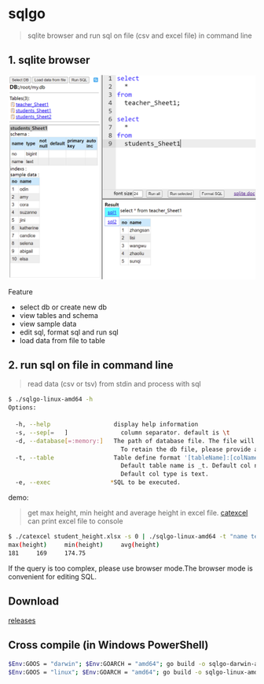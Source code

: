 # sqlgo

> sqlite browser and run sql on file (csv and excel file) in command line

## 1. sqlite browser
![sqlgo ui](./readme/ui.png)

Feature
 * select db or create new db
 * view tables and schema 
 * view sample data
 * edit sql, format sql and run sql
 * load data from file to table

## 2. run sql on file in command line
> read data (csv or tsv) from stdin and process with sql
```sh
$ ./sqlgo-linux-amd64 -h
Options:

  -h, --help                  display help information
  -s, --sep[=   ]               column separator. default is \t
  -d, --database[=:memory:]   The path of database file. The file will be created when it does not exist.
                                To retain the db file, please provide a path, otherwise, the db in memory will be used.
  -t, --table                 Table define format '[tableName]:[colName1] coltype1,[colName2] coltype2 ...'.
                                Default table name is _t. Default col name is _num(num starts from 1).
                                Default col type is text.
  -e, --exec                 *SQL to be executed.
```
demo: 
>  get max height, min height and average height in excel file. [catexcel](https://github.com/himcc/catexcel) can print excel file to console 
```sh
$ ./catexcel student_height.xlsx -s 0 | ./sqlgo-linux-amd64 -t "name text,height int" -e "select max(height),min(height),avg(height) from _t"
max(height)     min(height)     avg(height)
181     169     174.75
```
If the query is too complex, please use browser mode.The browser mode is convenient for editing SQL.

## Download

[releases](https://github.com/himcc/sqlgo/releases)

## Cross compile (in Windows PowerShell)
```sh
$Env:GOOS = "darwin"; $Env:GOARCH = "amd64"; go build -o sqlgo-darwin-amd64
$Env:GOOS = "linux"; $Env:GOARCH = "amd64"; go build -o sqlgo-linux-amd64
```